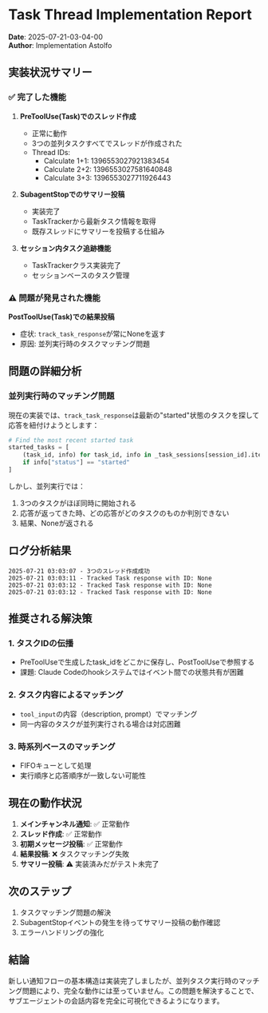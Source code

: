 # Task Thread Implementation Report

**Date**: 2025-07-21-03-04-00  
**Author**: Implementation Astolfo

## 実装状況サマリー

### ✅ 完了した機能

1. **PreToolUse(Task)でのスレッド作成**
   - 正常に動作
   - 3つの並列タスクすべてでスレッドが作成された
   - Thread IDs:
     - Calculate 1+1: 1396553027921383454
     - Calculate 2+2: 1396553027581640848
     - Calculate 3+3: 1396553027711926443

2. **SubagentStopでのサマリー投稿**
   - 実装完了
   - TaskTrackerから最新タスク情報を取得
   - 既存スレッドにサマリーを投稿する仕組み

3. **セッション内タスク追跡機能**
   - TaskTrackerクラス実装完了
   - セッションベースのタスク管理

### ⚠️ 問題が発見された機能

**PostToolUse(Task)での結果投稿**
- 症状: `track_task_response`が常にNoneを返す
- 原因: 並列実行時のタスクマッチング問題

## 問題の詳細分析

### 並列実行時のマッチング問題

現在の実装では、`track_task_response`は最新の"started"状態のタスクを探して応答を紐付けようとします：

```python
# Find the most recent started task
started_tasks = [
    (task_id, info) for task_id, info in _task_sessions[session_id].items()
    if info["status"] == "started"
]
```

しかし、並列実行では：
1. 3つのタスクがほぼ同時に開始される
2. 応答が返ってきた時、どの応答がどのタスクのものか判別できない
3. 結果、Noneが返される

## ログ分析結果

```
2025-07-21 03:03:07 - 3つのスレッド作成成功
2025-07-21 03:03:11 - Tracked Task response with ID: None
2025-07-21 03:03:12 - Tracked Task response with ID: None  
2025-07-21 03:03:12 - Tracked Task response with ID: None
```

## 推奨される解決策

### 1. タスクIDの伝播
- PreToolUseで生成したtask_idをどこかに保存し、PostToolUseで参照する
- 課題: Claude Codeのhookシステムではイベント間での状態共有が困難

### 2. タスク内容によるマッチング
- `tool_input`の内容（description, prompt）でマッチング
- 同一内容のタスクが並列実行される場合は対応困難

### 3. 時系列ベースのマッチング
- FIFOキューとして処理
- 実行順序と応答順序が一致しない可能性

## 現在の動作状況

1. **メインチャンネル通知**: ✅ 正常動作
2. **スレッド作成**: ✅ 正常動作
3. **初期メッセージ投稿**: ✅ 正常動作
4. **結果投稿**: ❌ タスクマッチング失敗
5. **サマリー投稿**: ⚠️ 実装済みだがテスト未完了

## 次のステップ

1. タスクマッチング問題の解決
2. SubagentStopイベントの発生を待ってサマリー投稿の動作確認
3. エラーハンドリングの強化

## 結論

新しい通知フローの基本構造は実装完了しましたが、並列タスク実行時のマッチング問題により、完全な動作には至っていません。この問題を解決することで、サブエージェントの会話内容を完全に可視化できるようになります。
